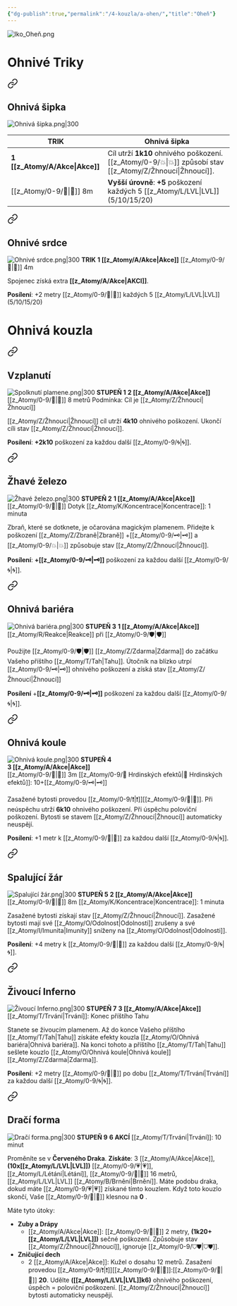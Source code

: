 ```yaml
---
{"dg-publish":true,"permalink":"/4-kouzla/a-ohen/","title":"Oheň"}
---
```


![Iko_Oheň.png](/img/user/z_img/Iko_Ohe%C5%88.png)
# Ohnivé Triky

<div class="transclusion internal-embed is-loaded"><a class="markdown-embed-link" href="/z-atomy/o/ohniva-sipka/" aria-label="Open link"><svg xmlns="http://www.w3.org/2000/svg" width="24" height="24" viewBox="0 0 24 24" fill="none" stroke="currentColor" stroke-width="2" stroke-linecap="round" stroke-linejoin="round" class="svg-icon lucide-link"><path d="M10 13a5 5 0 0 0 7.54.54l3-3a5 5 0 0 0-7.07-7.07l-1.72 1.71"></path><path d="M14 11a5 5 0 0 0-7.54-.54l-3 3a5 5 0 0 0 7.07 7.07l1.71-1.71"></path></svg></a><div class="markdown-embed">




## Ohnivá šipka
![Ohnivá šipka.png|300](/img/user/z_img/Ohniv%C3%A1%20%C5%A1ipka.png)

| **TRIK**       | Ohnivá šipka                                                            |
| -------------- | ----------------------------------------------------------------------- |
| **1 [[z_Atomy/A/Akce\|Akce]]** | Cíl utrží **1k10** ohnivého poškození. [[z_Atomy/0-9/💥\|💥]] způsobí stav [[z_Atomy/Z/Žhnoucí\|Žhnoucí]]. |
| [[z_Atomy/0-9/🏹\|🏹]] 8m      | **Vyšší úrovně**: **+5** poškození každých 5 [[z_Atomy/L/LVL\|LVL]] (5/10/15/20)       |


</div></div>


<div class="transclusion internal-embed is-loaded"><a class="markdown-embed-link" href="/z-atomy/o/ohnive-srdce/" aria-label="Open link"><svg xmlns="http://www.w3.org/2000/svg" width="24" height="24" viewBox="0 0 24 24" fill="none" stroke="currentColor" stroke-width="2" stroke-linecap="round" stroke-linejoin="round" class="svg-icon lucide-link"><path d="M10 13a5 5 0 0 0 7.54.54l3-3a5 5 0 0 0-7.07-7.07l-1.72 1.71"></path><path d="M14 11a5 5 0 0 0-7.54-.54l-3 3a5 5 0 0 0 7.07 7.07l1.71-1.71"></path></svg></a><div class="markdown-embed">




## Ohnivé srdce
![Ohnivé srdce.png|300](/img/user/z_img/Ohniv%C3%A9%20srdce.png)
**TRIK**
**1 [[z_Atomy/A/Akce\|Akce]]**
[[z_Atomy/0-9/🏹\|🏹]] 4m

Spojenec získá extra **[[z_Atomy/A/Akce\|AKCI]]**.

**Posílení**: +2 metry [[z_Atomy/0-9/🏹\|🏹]] každých 5 [[z_Atomy/L/LVL\|LVL]] (5/10/15/20)

</div></div>

# Ohnivá kouzla

<div class="transclusion internal-embed is-loaded"><a class="markdown-embed-link" href="/z-atomy/s/spolknuti-plamene/" aria-label="Open link"><svg xmlns="http://www.w3.org/2000/svg" width="24" height="24" viewBox="0 0 24 24" fill="none" stroke="currentColor" stroke-width="2" stroke-linecap="round" stroke-linejoin="round" class="svg-icon lucide-link"><path d="M10 13a5 5 0 0 0 7.54.54l3-3a5 5 0 0 0-7.07-7.07l-1.72 1.71"></path><path d="M14 11a5 5 0 0 0-7.54-.54l-3 3a5 5 0 0 0 7.07 7.07l1.71-1.71"></path></svg></a><div class="markdown-embed">




## Vzplanutí
![Spolknutí plamene.png|300](/img/user/z_img/Spolknut%C3%AD%20plamene.png)
**STUPEŇ 1**
**2 [[z_Atomy/A/Akce\|Akce]]**
[[z_Atomy/0-9/🏹\|🏹]] 8 metrů
Podmínka: Cíl je [[z_Atomy/Z/Žhnoucí\|Žhnoucí]]

[[z_Atomy/Z/Žhnoucí\|Žhnoucí]] cíl utrží **4k10** ohnivého poškození. Ukončí cíli stav [[z_Atomy/Z/Žhnoucí\|Žhnoucí]].

**Posílení**: **+2k10** poškození za každou další [[z_Atomy/0-9/🌀\|🌀]].

</div></div>


<div class="transclusion internal-embed is-loaded"><a class="markdown-embed-link" href="/z-atomy/z/zhave-zelezo/" aria-label="Open link"><svg xmlns="http://www.w3.org/2000/svg" width="24" height="24" viewBox="0 0 24 24" fill="none" stroke="currentColor" stroke-width="2" stroke-linecap="round" stroke-linejoin="round" class="svg-icon lucide-link"><path d="M10 13a5 5 0 0 0 7.54.54l3-3a5 5 0 0 0-7.07-7.07l-1.72 1.71"></path><path d="M14 11a5 5 0 0 0-7.54-.54l-3 3a5 5 0 0 0 7.07 7.07l1.71-1.71"></path></svg></a><div class="markdown-embed">




## Žhavé železo
![Žhavé železo.png|300](/img/user/z_img/%C5%BDhav%C3%A9%20%C5%BEelezo.png)
**STUPEŇ 2**
**1 [[z_Atomy/A/Akce\|Akce]]**
[[z_Atomy/0-9/🫱\|🫱]] Dotyk
[[z_Atomy/K/Koncentrace\|Koncentrace]]: 1 minuta

Zbraň, které se dotknete, je očarována magickým plamenem.
Přidejte k poškození [[z_Atomy/Z/Zbraně\|Zbraně]] +[[z_Atomy/0-9/🗝\|🗝]] a [[z_Atomy/0-9/💥\|💥]] způsobuje stav [[z_Atomy/Z/Žhnoucí\|Žhnoucí]].

**Posílení**: **+[[z_Atomy/0-9/🗝\|🗝]]** poškození za každou další [[z_Atomy/0-9/🌀\|🌀]].

</div></div>


<div class="transclusion internal-embed is-loaded"><a class="markdown-embed-link" href="/z-atomy/o/ohniva-bariera/" aria-label="Open link"><svg xmlns="http://www.w3.org/2000/svg" width="24" height="24" viewBox="0 0 24 24" fill="none" stroke="currentColor" stroke-width="2" stroke-linecap="round" stroke-linejoin="round" class="svg-icon lucide-link"><path d="M10 13a5 5 0 0 0 7.54.54l3-3a5 5 0 0 0-7.07-7.07l-1.72 1.71"></path><path d="M14 11a5 5 0 0 0-7.54-.54l-3 3a5 5 0 0 0 7.07 7.07l1.71-1.71"></path></svg></a><div class="markdown-embed">




## Ohnivá bariéra
![Ohnivá bariéra.png|300](/img/user/z_img/Ohniv%C3%A1%20bari%C3%A9ra.png)
**STUPEŇ 3**
**1 [[z_Atomy/A/Akce\|Akce]]**
[[z_Atomy/R/Reakce\|Reakce]] při [[z_Atomy/0-9/🛡️\|🛡️]]

Použijte [[z_Atomy/0-9/🛡️\|🛡️]] [[z_Atomy/Z/Zdarma\|Zdarma]] do začátku Vašeho příštího [[z_Atomy/T/Tah\|Tahu]].
Útočník na blízko utrpí [[z_Atomy/0-9/🗝\|🗝]] ohnivého poškození a získá stav [[z_Atomy/Z/Žhnoucí\|Žhnoucí]] 

**Posílení** +**[[z_Atomy/0-9/🗝\|🗝]]** poškození za každou další [[z_Atomy/0-9/🌀\|🌀]].

</div></div>


<div class="transclusion internal-embed is-loaded"><a class="markdown-embed-link" href="/z-atomy/o/ohniva-koule/" aria-label="Open link"><svg xmlns="http://www.w3.org/2000/svg" width="24" height="24" viewBox="0 0 24 24" fill="none" stroke="currentColor" stroke-width="2" stroke-linecap="round" stroke-linejoin="round" class="svg-icon lucide-link"><path d="M10 13a5 5 0 0 0 7.54.54l3-3a5 5 0 0 0-7.07-7.07l-1.72 1.71"></path><path d="M14 11a5 5 0 0 0-7.54-.54l-3 3a5 5 0 0 0 7.07 7.07l1.71-1.71"></path></svg></a><div class="markdown-embed">




## Ohnivá koule
![Ohnivá koule.png|300](/img/user/z_img/Ohniv%C3%A1%20koule.png)
**STUPEŇ 4**  
**3 [[z_Atomy/A/Akce\|Akce]]**  
[[z_Atomy/0-9/🫱\|🫱]] 3m
[[z_Atomy/0-9/📶 Hrdinských efektů\|📶 Hrdinských efektů]]: 10+[[z_Atomy/0-9/🗝\|🗝]]

Zasažené bytosti provedou [[z_Atomy/0-9/❗\|❗]][[z_Atomy/0-9/🎯\|🎯]].
Při neúspěchu utrží **6k10** ohnivého poškození.
Při úspěchu poloviční poškození.
Bytosti se stavem [[z_Atomy/Z/Žhnoucí\|Žhnoucí]] automaticky neuspějí.

**Posílení**: +1 metr k [[z_Atomy/0-9/🫱\|🫱]] za každou další [[z_Atomy/0-9/🌀\|🌀]].

</div></div>


<div class="transclusion internal-embed is-loaded"><a class="markdown-embed-link" href="/z-atomy/s/spalujici-zar/" aria-label="Open link"><svg xmlns="http://www.w3.org/2000/svg" width="24" height="24" viewBox="0 0 24 24" fill="none" stroke="currentColor" stroke-width="2" stroke-linecap="round" stroke-linejoin="round" class="svg-icon lucide-link"><path d="M10 13a5 5 0 0 0 7.54.54l3-3a5 5 0 0 0-7.07-7.07l-1.72 1.71"></path><path d="M14 11a5 5 0 0 0-7.54-.54l-3 3a5 5 0 0 0 7.07 7.07l1.71-1.71"></path></svg></a><div class="markdown-embed">




## Spalující žár
![Spalující žár.png|300](/img/user/z_img/Spaluj%C3%ADc%C3%AD%20%C5%BE%C3%A1r.png)
**STUPEŇ 5**
**2 [[z_Atomy/A/Akce\|Akce]]**
[[z_Atomy/0-9/🫱\|🫱]] 8m
[[z_Atomy/K/Koncentrace\|Koncentrace]]: 1 minuta

Zasažené bytosti získají stav [[z_Atomy/Z/Žhnoucí\|Žhnoucí]].
Zasažené bytosti mají své [[z_Atomy/O/Odolnost\|Odolnosti]] zrušeny a své [[z_Atomy/I/Imunita\|Imunity]] sníženy na [[z_Atomy/O/Odolnost\|Odolnosti]].

**Posílení**: +4 metry k [[z_Atomy/0-9/🫱\|🫱]] za každou další [[z_Atomy/0-9/🌀\|🌀]].

</div></div>


<div class="transclusion internal-embed is-loaded"><a class="markdown-embed-link" href="/z-atomy/z/zivouci-inferno/" aria-label="Open link"><svg xmlns="http://www.w3.org/2000/svg" width="24" height="24" viewBox="0 0 24 24" fill="none" stroke="currentColor" stroke-width="2" stroke-linecap="round" stroke-linejoin="round" class="svg-icon lucide-link"><path d="M10 13a5 5 0 0 0 7.54.54l3-3a5 5 0 0 0-7.07-7.07l-1.72 1.71"></path><path d="M14 11a5 5 0 0 0-7.54-.54l-3 3a5 5 0 0 0 7.07 7.07l1.71-1.71"></path></svg></a><div class="markdown-embed">




## Živoucí Inferno
![Živoucí Inferno.png|300](/img/user/z_img/%C5%BDivouc%C3%AD%20Inferno.png)
**STUPEŇ 7**
**3 [[z_Atomy/A/Akce\|Akce]]**
[[z_Atomy/T/Trvání\|Trvání]]: Konec příštího Tahu

Stanete se živoucím plamenem.
Až do konce Vašeho příštího [[z_Atomy/T/Tah\|Tahu]] získáte efekty kouzla [[z_Atomy/O/Ohnivá bariéra\|Ohnivá bariéra]].
Na konci tohoto a příštího [[z_Atomy/T/Tah\|Tahu]] sešlete kouzlo [[z_Atomy/O/Ohnivá koule\|Ohnivá koule]] [[z_Atomy/Z/Zdarma\|Zdarma]].

**Posílení**: +2 metry [[z_Atomy/0-9/🏃\|🏃]] po dobu [[z_Atomy/T/Trvání\|Trvání]] za každou další [[z_Atomy/0-9/🌀\|🌀]].

</div></div>


<div class="transclusion internal-embed is-loaded"><a class="markdown-embed-link" href="/z-atomy/d/draci-forma/" aria-label="Open link"><svg xmlns="http://www.w3.org/2000/svg" width="24" height="24" viewBox="0 0 24 24" fill="none" stroke="currentColor" stroke-width="2" stroke-linecap="round" stroke-linejoin="round" class="svg-icon lucide-link"><path d="M10 13a5 5 0 0 0 7.54.54l3-3a5 5 0 0 0-7.07-7.07l-1.72 1.71"></path><path d="M14 11a5 5 0 0 0-7.54-.54l-3 3a5 5 0 0 0 7.07 7.07l1.71-1.71"></path></svg></a><div class="markdown-embed">




## Dračí forma
![Dračí forma.png|300](/img/user/z_img/Dra%C4%8D%C3%AD%20forma.png)
**STUPEŇ 9**
**6 AKCÍ**
[[z_Atomy/T/Trvání\|Trvání]]: 10 minut

Proměníte se v **Červeného Draka**. 
**Získáte**: 3 [[z_Atomy/A/Akce\|Akce]], **(10x[[z_Atomy/L/LVL\|LVL]])** [[z_Atomy/0-9/💗\|💗]], [[z_Atomy/L/Létání\|Létání]], [[z_Atomy/0-9/🏃\|🏃]] 16 metrů, [[z_Atomy/L/LVL\|LVL]] [[z_Atomy/B/Brnění\|Brnění]].
Máte podobu draka, dokud máte [[z_Atomy/0-9/💗\|💗]] získané tímto kouzlem. 
Když toto kouzlo skončí, Vaše [[z_Atomy/0-9/💖\|💖]] klesnou na **0** .

Máte tyto útoky:
- **Zuby a Drápy**
	- [[z_Atomy/A/Akce\|Akce]]: [[z_Atomy/0-9/🫱\|🫱]] 2 metry, **(1k20+[[z_Atomy/L/LVL\|LVL]])** sečné poškození. Způsobuje stav [[z_Atomy/Z/Žhnoucí\|Žhnoucí]], ignoruje [[z_Atomy/0-9/⛉⛊\|⛉⛊]].
- **Zničující dech**
	- 2 [[z_Atomy/A/Akce\|Akce]]: Kužel o dosahu 12 metrů. Zasažení provedou [[z_Atomy/0-9/❗\|❗]][[z_Atomy/0-9/🎯\|🎯]]:[[z_Atomy/0-9/📶\|📶]] **20**. Udělte **([[z_Atomy/L/LVL\|LVL]]k6)** ohnivého poškození, úspěch = poloviční poškození. [[z_Atomy/Z/Žhnoucí\|Žhnoucí]] bytosti automaticky neuspějí.

</div></div>

